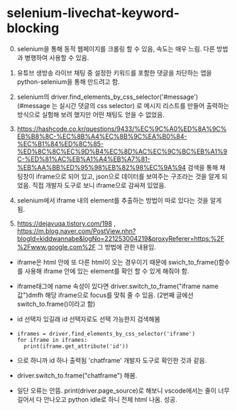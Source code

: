 # selenium-livechat-keyword-blocking
0. selenium을 통해 동적 웹페이지를 크롤링 할 수 있음, 속도는 매우 느림.
다른 방법과 병행하여 사용할 수 있음.

1. 유튜브 생방송 라이브 채팅 중 설정한 키워드를 포함한 댓글을 차단하는 앱을 python-selenium을 통해 만드려고 함.

2. selenium의 driver.find_elements_by_css_selector('#message') (#message 는 실시간 댓글의 css selector) 로 메시지 리스트를 만들어 출력하는 방식으로 실험해 보려 했지만 어떤 채팅도 얻을 수 없었음.

3. https://hashcode.co.kr/questions/9433/%EC%9C%A0%ED%8A%9C%EB%B8%8C-%EC%8B%A4%EC%8B%9C%EA%B0%84-%EC%B1%84%ED%8C%85-%ED%8C%8C%EC%9D%B4%EC%8D%AC%EC%9C%BC%EB%A1%9C-%ED%81%AC%EB%A1%A4%EB%A7%81-%EB%AA%BB%ED%95%98%EB%82%98%EC%9A%94 검색을 통해 채팅창이 iframe으로 되어 있고, json으로 데이터를 보여주는 구조라는 것을 알게 되었음.
직접 개발자 도구로 보니 iframe으로 감싸져 있었음.

4. selenium에서 iframe 내의 element를 추출하는 방법이 따로 있다는 것을 알게 됨.

5. https://dejavuqa.tistory.com/198 , https://m.blog.naver.com/PostView.nhn?blogId=kiddwannabe&logNo=221253004219&proxyReferer=https:%2F%2Fwww.google.com%2F 그 방법에 관한 내용임.
  - iframe은 html 안에 또 다른 html이 오는 경우이기 때문에 swich_to_frame()함수를 사용해 iframe 안에 있는 element를 확인 할 수 있게 해줘야 함.
  - iframe태그에 name 속성이 있다면 driver.switch_to_frame("iframe name 값")dmfh 해당 iframe으로 focus를 맞춰 줄 수 있음. (2번째 글에선 switch_to.frame()이라고 함)
  - id 선택자 있길래 id 선택자로도 선택 가능한지 검색해봄
  - 
    ```
    iframes = driver.find_elements_by_css_selector('iframe')
    for iframe in iframes:
      print(iframe.get_attribute('id'))
    ```
    
  - 으로 하니까 id 하나 출력됨 'chatframe' 개발자 도구로 확인한 것과 같음.
  - driver.switch_to.frame("chatframe") 해봄.
  - 일단 오류는 안뜸. print(driver.page_source)로 해보니 vscode에서는 줄이 너무 길어서 다 안나오고 python idle로 하니 전체 html 나옴. 성공.
  
